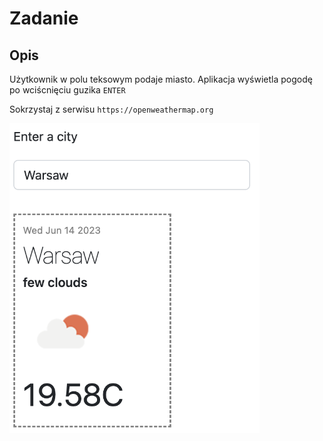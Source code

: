 # Zadanie
## Opis
Użytkownik w polu teksowym podaje miasto. Aplikacja wyświetla pogodę po wciścnięciu guzika `ENTER`

Sokrzystaj z serwisu `https://openweathermap.org`

<img src="./example.png" width="400">